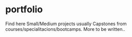 # portfolio
Find here Small/Medium projects usually Capstones from courses/specialitacions/bootcamps.
More to be written..
